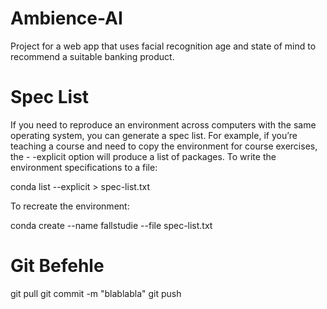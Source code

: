 # Ambience-AI
Project for a web app that uses facial recognition age and state of mind to recommend a suitable banking product.

# Spec List
If you need to reproduce an environment across computers with the same operating system, you can generate a spec list. For example, if you’re teaching a course and need to copy the environment for course exercises, the - -explicit option will produce a list of packages. To write the environment specifications to a file:

conda list --explicit > spec-list.txt

To recreate the environment:

conda create --name fallstudie --file spec-list.txt

# Git Befehle
git pull
git commit -m "blablabla"
git push